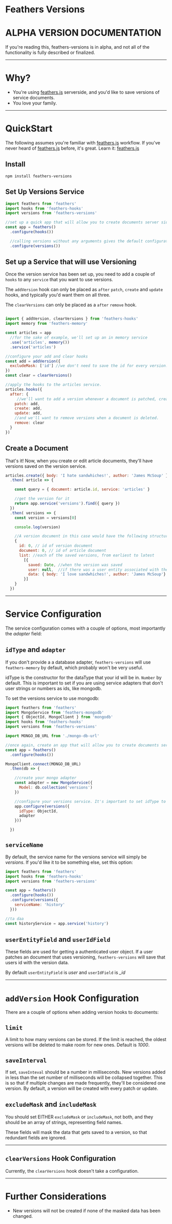 # Feathers Versions

# ALPHA VERSION DOCUMENTATION
If you're reading this, feathers-versions is in alpha, and not all of the functionality is fully described or finalized.

___
# Why?
  - You're using [feathers.js](http://www.feathersjs.com) serverside, and you'd like to save versions of service documents.
  - You love your family.
___

# QuickStart

The following assumes you're familiar with [feathers.js](http://www.feathersjs.com) workflow. If you've never heard of [feathers.js](http://www.feathersjs.com) before, it's great. Learn it: [feathers.js](http://www.feathersjs.com)

## Install

```
npm install feathers-versions
```

## Set Up Versions Service

```js
import feathers from 'feathers'
import hooks from 'feathers-hooks'
import versions from 'feathers-versions'

//set up a quick app that will allow you to create documents server side
const app = feathers()
  .configure(hooks())

  //calling versions without any arguments gives the default configuration
  .configure(versions())
```

## Set up a Service that will use Versioning

Once the version service has been set up, you need to add a couple
of ```hooks``` to any ```service``` that you want to use versions.

The ```addVersion``` hook can only be placed as ```after``` ```patch```, ```create``` and ```update``` hooks, and typically you'd want them on all three.

The ```clearVersions``` can only be placed as a ```after``` ```remove``` hook.

```js

import { addVersion, clearVersions } from 'feathers-hooks'
import memory from 'feathers-memory'

const articles = app
  //for the sake of example, we'll set up an in memory service
  .use('articles', memory())
  .service('articles')

//configure your add and clear hooks
const add = addVersion({
  excludeMask: ['id'] //we don't need to save the id for every version.
})
const clear = clearVersions()

//apply the hooks to the articles service.
articles.hooks({
  after: {
     //we'll want to add a version whenever a document is patched, created or updated.
    patch: add,
    create: add,
    update: add,
    //and we'll want to remove versions when a document is deleted.
    remove: clear
  }
})
```

## Create a Document

That's it! Now, when you create or edit article documents, they'll have versions saved on the version service.

```js
articles.create({ body: 'I hate sandwhiches!', author: 'James McSoup' })
  .then( article => {

    const query = { document: article.id, service: 'articles' }

    //get the version for it
    return app.service('versions').find({ query })
  })
  .then( versions => {
    const version = versions[0]

    console.log(version)

    //A version document in this case would have the following structure:
    {
      id: 0, // id of version document
      document: 0, // id of article document
      list: //each of the saved versions, from earliest to latest
        [{
          saved: Date, //when the version was saved
          user: null,  //if there was a user entity associated with the call, this would be that users id
          data: { body: 'I love sandwhiches!', author: 'James McSoup'} // the actual data of the saved version
        }]
    }
  })

```
___

# Service Configuration

The service configuration comes with a couple of options, most importantly the *adapter* field:

## ```idType``` and ```adapter```

If you don't provide a a database adapter, ```feathers-versions``` will use ```feathers-memory``` by default, which probably won't be very useful.

idType is the constructor for the dataType that your id will be in. ```Number``` by default. This is important to set if you are using service adapters that don't user strings or numbers as ids, like mongodb.

To set the versions service to use mongodb:

```js
import feathers from 'feathers'
import MongoService from 'feathers-mongodb'
import { ObjectId, MongoClient } from 'mongodb'
import hooks from 'feathers-hooks'
import versions from 'feathers-versions'

import MONGO_DB_URL from './mongo-db-url'

//once again, create an app that will allow you to create documents server-side
const app = feathers()
  .configure(hooks())

MongoClient.connect(MONGO_DB_URL)
  .then(db => {

    //create your mongo adapter
    const adapter = new MongoService({
      Model: db.collection('versions')
    })

    //configure your versions service. It's important to set idType to ObjectId, here
    app.configure(versions({
      idType: ObjectId,
      adapter
    }))

  })

```

## ```serviceName```

By default, the service name for the versions service will simply be *versions*.
If you'd like it to be something else, set this option:

```js
import feathers from 'feathers'
import hooks from 'feathers-hooks'
import versions from 'feathers-versions'

const app = feathers()
  .configure(hooks())
  .configure(versions({
    serviceName: 'history'
  }))

//ta daa
const historyService = app.service('history')
```

## ```userEntityField``` and ```userIdField```

These fields are used for getting a authenticated user object. If a user patches
an document that uses versioning, ```feathers-versions``` will save that users id with
the version data.

By default ```userEntityField``` is _user_ and ```userIdField``` is *_id*

___
# ```addVersion``` Hook Configuration

There are a couple of options when adding version hooks to documents:

## ```limit```

A limit to how many versions can be stored. If the limit is reached, the oldest
versions will be deleted to make room for new ones. Default is _1000_.

## ```saveInterval```

If set, ```saveInteval``` should be a number in milliseconds. New versions added in
less than the set number of milliseconds will be collapsed together. This is so that
if multiple changes are made frequently, they'll be considered one version. By default,
a version will be created with every patch or update.

## ```excludeMask``` and ```includeMask```

You should set EITHER ```excludeMask``` or ```includeMask```, not both, and they
should be an array of strings, representing field names.

These fields will mask the data that gets saved to a version, so that redundant fields
are ignored.

___

## ```clearVersions``` Hook Configuration

Currently, the ```clearVersions``` hook doesn't take a configuration.

___

# Further Considerations

- New versions will not be created if none of the masked data has been changed.

